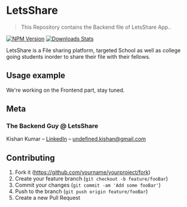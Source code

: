 # LetsShare
> This Repository contains the Backend file of LetsShare App..

[![NPM Version][npm-image]][npm-url]
[![Downloads Stats][npm-downloads]][npm-url]

LetsShare is a File sharing platform, targeted School as well as college going students inorder to share their file with their fellows.


## Usage example

We're working on the Frontend part, stay tuned.


## Meta
### The Backend Guy @ LetsShare
Kishan Kumar – [LinkedIn](https://www.linkedin.com/in/kishan-k-12052a168/) – undefined.kishan@gmail.com


## Contributing

1. Fork it (<https://github.com/yourname/yourproject/fork>)
2. Create your feature branch (`git checkout -b feature/fooBar`)
3. Commit your changes (`git commit -am 'Add some fooBar'`)
4. Push to the branch (`git push origin feature/fooBar`)
5. Create a new Pull Request

<!-- Markdown link & img dfn's -->
[npm-image]: https://img.shields.io/npm/v/datadog-metrics.svg?style=flat-square
[npm-url]: https://npmjs.org/package/datadog-metrics
[npm-downloads]: https://img.shields.io/npm/dm/datadog-metrics.svg?style=flat-square
[travis-image]: https://img.shields.io/travis/dbader/node-datadog-metrics/master.svg?style=flat-square
[travis-url]: https://travis-ci.org/dbader/node-datadog-metrics
[wiki]: https://github.com/yourname/yourproject/wiki
